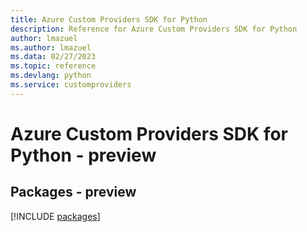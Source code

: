 ```yaml
---
title: Azure Custom Providers SDK for Python
description: Reference for Azure Custom Providers SDK for Python
author: lmazuel
ms.author: lmazuel
ms.data: 02/27/2023
ms.topic: reference
ms.devlang: python
ms.service: customproviders
---
```

# Azure Custom Providers SDK for Python - preview
## Packages - preview
[!INCLUDE [packages](custom-providers-index.md)]